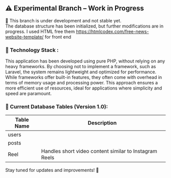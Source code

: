 ## ⚠ Experimental Branch – Work in Progress  

🚧 This branch is under development and not stable yet.  
The database structure has been initialized, but further modifications are in progress. 
I used HTML free them  https://htmlcodex.com/free-news-website-template/ for front end

### 📌 Technology Stack :

This application has been developed using pure PHP, without relying on any heavy frameworks. By choosing not to implement a framework, such as Laravel, the system remains lightweight and optimized for performance. While frameworks offer built-in features, they often come with overhead in terms of memory usage and processing power. This approach ensures a more efficient use of resources, ideal for applications where simplicity and speed are paramount.  
### 📌 Current Database Tables (Version 1.0):  
| Table Name | Description |
|------------|-------------|
| users      |  |
| posts      |  |
| Reel       | Handles short video content similar to Instagram Reels |

Stay tuned for updates and improvements! 🚀
